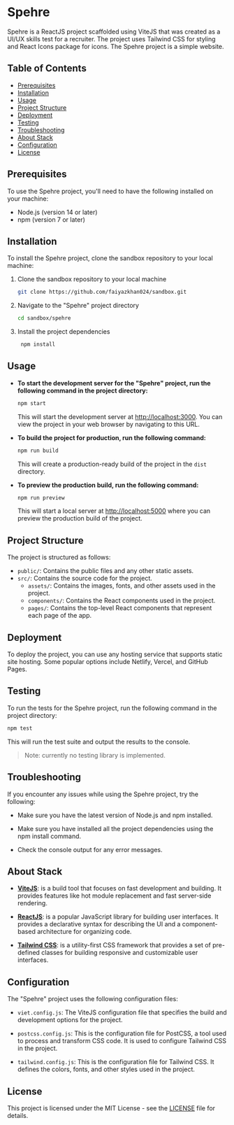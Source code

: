 # Spehre

Spehre is a ReactJS project scaffolded using ViteJS that was created as a UI/UX skills test for a recruiter. The project uses Tailwind CSS for styling and React Icons package for icons. The Spehre project is a simple website.

## Table of Contents

- [Prerequisites](#prerequisites)
- [Installation](#installation)
- [Usage](#usage)
- [Project Structure](#project-structure)
- [Deployment](#deployment)
- [Testing](#testing)
- [Troubleshooting](#troubleshooting)
- [About Stack](#about-stack)
- [Configuration](#configuration)
- [License](#license)

## Prerequisites

To use the Spehre project, you'll need to have the following installed on your machine:

- Node.js (version 14 or later)
- npm (version 7 or later)

## Installation

To install the Spehre project, clone the sandbox repository to your local machine:

1. Clone the sandbox repository to your local machine

   ```bash
   git clone https://github.com/faiyazkhan024/sandbox.git
   ```

2. Navigate to the "Spehre" project directory

   ```bash
   cd sandbox/spehre
   ```

3. Install the project dependencies

   ```bash
    npm install
   ```

## Usage

- **To start the development server for the "Spehre" project, run the following command in the project directory:**

  ```bash
  npm start
  ```

  This will start the development server at <http://localhost:3000>. You can view the project in your web browser by navigating to this URL.

- **To build the project for production, run the following command:**

  ```bash
  npm run build
  ```

  This will create a production-ready build of the project in the `dist` directory.

- **To preview the production build, run the following command:**

  ```bash
  npm run preview
  ```

  This will start a local server at <http://localhost:5000> where you can preview the production build of the project.

## Project Structure

The project is structured as follows:

- `public/`: Contains the public files and any other static assets.
- `src/`: Contains the source code for the project.
  - `assets/`: Contains the images, fonts, and other assets used in the project.
  - `components/`: Contains the React components used in the project.
  - `pages/`: Contains the top-level React components that represent each page of the app.

## Deployment

To deploy the project, you can use any hosting service that supports static site hosting. Some popular options include Netlify, Vercel, and GitHub Pages.

## Testing

To run the tests for the Spehre project, run the following command in the project directory:

```bash
npm test
```

This will run the test suite and output the results to the console.

> Note: currently no testing library is implemented.

## Troubleshooting

If you encounter any issues while using the Spehre project, try the following:

- Make sure you have the latest version of Node.js and npm installed.

- Make sure you have installed all the project dependencies using the npm install command.

- Check the console output for any error messages.

## About Stack

- **[ViteJS](https://vitejs.dev/)**: is a build tool that focuses on fast development and building. It provides features like hot module replacement and fast server-side rendering.

- **[ReactJS](https://react.dev/)**: is a popular JavaScript library for building user interfaces. It provides a declarative syntax for describing the UI and a component-based architecture for organizing code.

- **[Tailwind CSS](https://tailwindcss.com/)**: is a utility-first CSS framework that provides a set of pre-defined classes for building responsive and customizable user interfaces.

## Configuration

The "Spehre" project uses the following configuration files:

- `viet.config.js`: The ViteJS configuration file that specifies the build and development options for the project.

- `postcss.config.js`: This is the configuration file for PostCSS, a tool used to process and transform CSS code. It is used to configure Tailwind CSS in the project.

- `tailwind.config.js`: This is the configuration file for Tailwind CSS. It defines the colors, fonts, and other styles used in the project.

## License

This project is licensed under the MIT License - see the [LICENSE](LICENSE) file for details.
